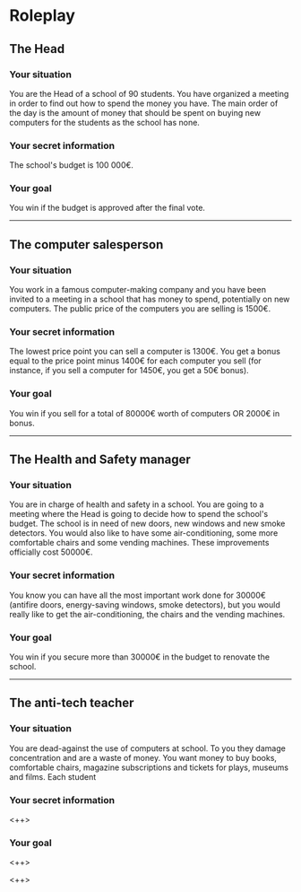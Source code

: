 # Roleplay




## The Head

### Your situation

You are the Head of a school of 90 students.
You have organized a meeting in order to find out how to spend the money you have.
The main order of the day is the amount of money that should be spent on buying new computers for the students as the school has none.

### Your secret information

The school's budget is 100 000€.

### Your goal

You win if the budget is approved after the final vote.

---

## The computer salesperson

### Your situation

You work in a famous computer-making company and you have been invited to a meeting in a school that has money to spend, potentially on new computers. The public price of the computers you are selling is 1500€.

### Your secret information

The lowest price point you can sell a computer is 1300€. You get a bonus equal to the price point minus 1400€ for each computer you sell (for instance, if you sell a computer for 1450€, you get a 50€ bonus).

### Your goal

You win if you sell for a total of 80000€ worth of computers OR 2000€ in bonus.

---

## The Health and Safety manager

### Your situation

You are in charge of health and safety in a school. You are going to a meeting where the Head is going to decide how to spend the school's budget. The school is in need of new doors, new windows and new smoke detectors. You would also like to have some air-conditioning, some more comfortable chairs and some vending machines. These improvements officially cost 50000€.

### Your secret information

You know you can have all the most important work done for 30000€ (antifire doors, energy-saving windows, smoke detectors), but you would really like to get the air-conditioning, the chairs and the vending machines.

### Your goal

You win if you secure more than 30000€ in the budget to renovate the school.

---

## The anti-tech teacher

### Your situation

You are dead-against the use of computers at school. To you they damage concentration and are a waste of money. You want money to buy books, comfortable chairs, magazine subscriptions and tickets for plays, museums and films. Each student 

### Your secret information

<++>

### Your goal

<++>


<++>
